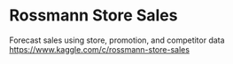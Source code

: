 # Rossmann Store Sales

Forecast sales using store, promotion, and competitor data
https://www.kaggle.com/c/rossmann-store-sales
